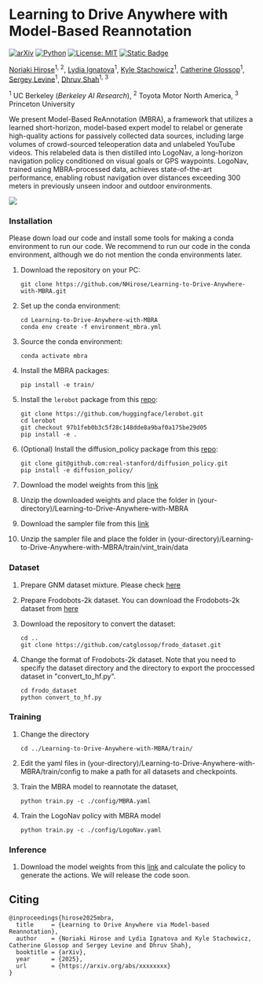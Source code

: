 # Learning to Drive Anywhere with Model-Based Reannotation
[![arXiv](https://img.shields.io/badge/arXiv-2407.08693-df2a2a.svg)](https://arxiv.org/pdf/2407.08693)
[![Python](https://img.shields.io/badge/python-3.10-blue)](https://www.python.org)
[![License: MIT](https://img.shields.io/badge/License-MIT-green.svg)](https://opensource.org/licenses/MIT)
[![Static Badge](https://img.shields.io/badge/Project-Page-a)](https://learning-language-navigation.github.io)


[Noriaki Hirose](https://sites.google.com/view/noriaki-hirose/)<sup>1, 2</sup>, [Lydia Ignatova](https://www.linkedin.com/in/lydia-ignatova)<sup>1</sup>, [Kyle Stachowicz](https://kylesta.ch/)<sup>1</sup>, [Catherine Glossop](https://www.linkedin.com/in/catherineglossop/)<sup>1</sup>, [Sergey Levine](https://people.eecs.berkeley.edu/~svlevine/)<sup>1</sup>, [Dhruv Shah](https://robodhruv.github.io/)<sup>1, 3</sup>

<sup>1</sup> UC Berkeley (_Berkeley AI Research_),  <sup>2</sup> Toyota Motor North America,  <sup>3</sup> Princeton University

We present Model-Based ReAnnotation (MBRA), a framework that utilizes a learned short-horizon, model-based expert model to relabel or generate high-quality actions for passively collected data sources, including large volumes of crowd-sourced teleoperation data and unlabeled YouTube videos. This relabeled data is then distilled into LogoNav, a long-horizon navigation policy conditioned on visual goals or GPS waypoints. LogoNav, trained using MBRA-processed data, achieves state-of-the-art performance, enabling robust navigation over distances exceeding 300 meters in previously unseen indoor and outdoor environments.

![](media/teaser.png)


### Installation
Please down load our code and install some tools for making a conda environment to run our code. We recommend to run our code in the conda environment, although we do not mention the conda environments later.

1. Download the repository on your PC:
    ```
    git clone https://github.com/NHirose/Learning-to-Drive-Anywhere-with-MBRA.git
    ```
2. Set up the conda environment:
    ```
    cd Learning-to-Drive-Anywhere-with-MBRA
    conda env create -f environment_mbra.yml
    ```
3. Source the conda environment:
    ```
    conda activate mbra
    ```
4. Install the MBRA packages:
    ```
    pip install -e train/
    ```
5. Install the `lerobot` package from this [repo](https://github.com/huggingface/lerobot):
    ```
    git clone https://github.com/huggingface/lerobot.git
    cd lerobot
    git checkout 97b1feb0b3c5f28c148dde8a9baf0a175be29d05
    pip install -e .
    ``` 

6. (Optional) Install the diffusion_policy package from this [repo](https://github.com/real-stanford/diffusion_policy): 
    ```
    git clone git@github.com:real-stanford/diffusion_policy.git
    pip install -e diffusion_policy/
    ```

7. Download the model weights from this [link](https://drive.google.com/file/d/1PwQAqC1doeU5rCda4ytil6eRMFuAzUbo/view?usp=sharing)

8. Unzip the downloaded weights and place the folder in (your-directory)/Learning-to-Drive-Anywhere-with-MBRA

9. Download the sampler file from this [link](https://drive.google.com/file/d/1PwQAqC1doeU5rCda4ytil6eRMFuAzUbo/view?usp=sharing)

10. Unzip the sampler file and place the folder in (your-directory)/Learning-to-Drive-Anywhere-with-MBRA/train/vint_train/data

### Dataset
1. Prepare GNM dataset mixture. Please check [here](https://github.com/robodhruv/visualnav-transformer/tree/main)

2. Prepare Frodobots-2k dataset. You can download the Frodobots-2k dataset from [here](https://huggingface.co/datasets/frodobots/FrodoBots-2K)

3. Download the repository to convert the dataset:
    ```
    cd ..
    git clone https://github.com/catglossop/frodo_dataset.git
    ```
4. Change the format of Frodobots-2k dataset. Note that you need to specify the dataset directory and the directory to export the proccessed dataset in "convert_to_hf.py".
    ```
    cd frodo_dataset
    python convert_to_hf.py
    ```

### Training
1. Change the directory
    ```
    cd ../Learning-to-Drive-Anywhere-with-MBRA/train/
    ```
2. Edit the yaml files in (your-directory)/Learning-to-Drive-Anywhere-with-MBRA/train/config to make a path for all datasets and checkpoints. 

3. Train the MBRA model to reannotate the dataset,
    ```
    python train.py -c ./config/MBRA.yaml
    ```
4. Train the LogoNav policy with MBRA model
    ```
    python train.py -c ./config/LogoNav.yaml
    ```
### Inference
1. Download the model weights from this [link](https://drive.google.com/file/d/1PwQAqC1doeU5rCda4ytil6eRMFuAzUbo/view?usp=sharing) and calculate the policy to generate the actions. We will release the code soon. 

    
## Citing
```
@inproceedings{hirose2025mbra,
  title     = {Learning to Drive Anywhere via Model-based Reannotation},
  author    = {Noriaki Hirose and Lydia Ignatova and Kyle Stachowicz, Catherine Glossop and Sergey Levine and Dhruv Shah},
  booktitle = {arXiv},
  year      = {2025},
  url       = {https://arxiv.org/abs/xxxxxxxx}
}
```
